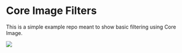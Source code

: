 # Core Image Filters

This is a simple example repo meant to show basic filtering using Core Image.

![](https://user-images.githubusercontent.com/16965587/60764713-026a7280-a04c-11e9-8c0d-92e1482e9b7a.gif)
